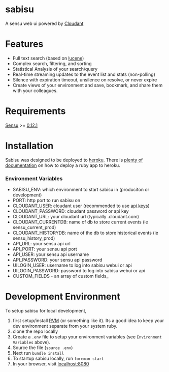 sabisu
======

A sensu web ui powered by [Cloudant](https://cloudant.com)

Features
========

 * Full text search (based on [lucene](http://lucene.apache.org/))
 * Complex search, filtering, and sorting
 * Statistical Analysis of your search/query
 * Real-time streaming updates to the event list and stats (non-polling)
 * Silence with expiration timeout, unsilence on resolve, or never expire
 * Create views of your environment and save, bookmark, and share them with your colleagues.

Requirements
============

[Sensu](https://github.com/sensu/sensu) >= [0.12.1](https://github.com/sensu/sensu/blob/master/CHANGELOG.md#0121---2013-11-02)

Installation
============

Sabisu was designed to be deployed to [heroku](http://heroku.com). There is [plenty of documentation]() on how to deploy a ruby app to heroku.

### Environment Variables

 * SABISU_ENV: which environment to start sabisu in (produciton or development)
 * PORT: http port to run sabisu on
 * CLOUDANT_USER: cloudant user (recommended to use [api keys](http://docs.cloudant.com/api/authz.html?highlight=key))
 * CLOUDANT_PASSWORD: cloudant password or api key
 * CLOUDANT_URL: your cloudant url (typically <username>.cloudant.com)
 * CLOUDANT_CURRENTDB: name of db to store current events (ie sensu_current_prod)
 * CLOUDANT_HISTORYDB: name of the db to store historical events (ie sensu_history_prod)
 * API_URL: your sensu api url
 *  API_PORT: your sensu api port
 * API_USER: your sensu api username
 * API_PASSWORD: your sensu api password
 * UILOGIN_USER: username to log into sabisu webui or api
 * UILOGIN_PASSWORD: password to log into sabisu webui or api
 * CUSTOM_FIELDS - an array of custom fields_

Development Environment
=======================

To setup sabisu for local development, 

1. first setup/install [RVM](https://rvm.io/) (or something like it). Its a good idea to keep your dev environment separate from your system ruby.
2. clone the repo locally
3. Create a `.env` file to setup your environment variables (see `Environment Variables` above).
4. Source the file (`source .env`)
5. Next run `bundle install`
6. To startup sabisu locally, run `foreman start`
7. In your browser, visit [localhost:8080](http://localhost:8080)
